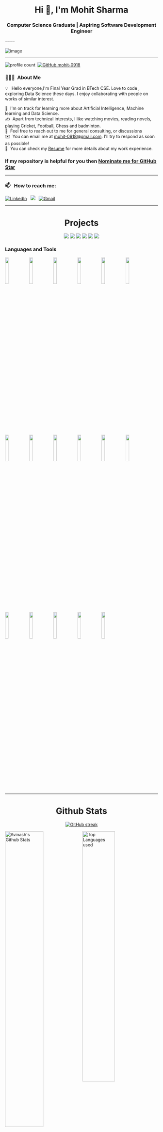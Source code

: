 <h1 align="center">Hi 👋, I'm Mohit Sharma</h1>
<h3 align="center">Computer Science Graduate | Aspiring Software Development Engineer</h3>
-----

<p align="center">
 
![image](https://user-images.githubusercontent.com/61057666/169029838-74df663d-2e62-4d77-bdff-b43f7d63f00f.png)

</p>

-----

![profile count](https://komarev.com/ghpvc/?username=mohit-0918&color=red)&nbsp;
[![GitHub mohit-0918](https://img.shields.io/github/followers/mohit-0918?label=follow&style=social)](https://github.com/mohit-0918)&nbsp;
### 👨🏻‍💻 &nbsp;About Me

💡 &nbsp; Hello everyone,I'm Final Year Grad in BTech CSE. Love to code  , exploring Data Science these days. I enjoy collaborating with people on works of similar interest. 

🌱 &nbsp;I'm on track for learning more about Artificial Intelligence, Machine learning and Data Science.\
✍️ &nbsp;Apart from technical interests, I like watching movies, reading novels, playing Cricket, Football, Chess and badminton.\
💬 &nbsp;Feel free to reach out to me for general consulting, or discussions \
✉️ &nbsp;You can email me at mohit-0918@gmail.com. I'll try to respond as soon as possible!\
📄 &nbsp;You can check my [Resume](https://drive.google.com/file/d/1SIuwmauF0S2uDT3PHUW3gyikovq_2m1D/view?usp=sharing) for more details about my work experience.

### If my repository is helpful for you then [Nominate me for GitHub Star](https://stars.github.com/nominate/)

-----
### 📫 &nbsp; How to reach me:



<a href="www.linkedin.com/in/mohit-sharma0918"><img alt="LinkedIn" src="https://img.shields.io/badge/linkedin%20-%230077B5.svg?&style=flat&logo=linkedin&logoColor=white"/></a> &nbsp;
<a href="https://www.instagram.com/mohit.sharma.918._//"><img src="https://img.shields.io/badge/-@michael201199-E4405F?style=flat&logo=Instagram&logoColor=white"/></a> &nbsp;
<a href="mailto:mohit.sharma.2001rip@gmail.com"><img alt="Gmail" src="https://img.shields.io/badge/Gmail-D14836?style=flat&logo=gmail&logoColor=white" /></a> &nbsp;
</a> &nbsp;

-----  


<h1 align="center">Projects</h1>

</div>
<div  align="center">
 
  <img src="https://github-readme-stats.vercel.app/api/pin/?username=mohit-0918&repo=AURA&show_icons=true&theme=great-gatsby" > 

<img src="https://github-readme-stats.vercel.app/api/pin/?username=mohit-0918&repo=car-price-prediction&show_icons=true&theme=great-gatsby" >


 <img src="https://github-readme-stats.vercel.app/api/pin/?username=mohit-0918&repo=weather-app&show_icons=true&theme=great-gatsby" >




  <img src="https://github-readme-stats.vercel.app/api/pin/?username=mohit-0918&repo=To-Do-List&show_icons=true&theme=great-gatsby"> 
  

  <img src="https://github-readme-stats.vercel.app/api/pin/?username=mohit-0918&repo=MemeGenerator&show_icons=true&theme=great-gatsby"> 
  

  <img src="https://github-readme-stats.vercel.app/api/pin/?username=mohit-0918&repo=Fidget-spinner&show_icons=true&theme=great-gatsby">
  
</div>



### Languages and Tools

<p>


<code><img width="15%" src="https://www.vectorlogo.zone/logos/java/java-ar21.svg"></code>
<code><img width="15%" src="https://www.vectorlogo.zone/logos/python/python-ar21.svg"></code>
<code><img width="15%" src="https://www.vectorlogo.zone/logos/reactjs/reactjs-ar21.svg"></code>
<code><img width="15%" src="https://www.vectorlogo.zone/logos/kaggle/kaggle-ar21.svg"></code>
<code><img width="15%" src="https://www.vectorlogo.zone/logos/numpy/numpy-ar21.svg"></code>
<code><img width="15%" src="https://www.vectorlogo.zone/logos/nodejs/nodejs-ar21.svg"></code>
<code><img width="15%" src="https://www.vectorlogo.zone/logos/w3_html5/w3_html5-ar21.svg"></code>
<code><img width="15%" src="https://www.vectorlogo.zone/logos/w3_css/w3_css-ar21.svg"></code>
<code><img width="15%" src="https://www.vectorlogo.zone/logos/javascript/javascript-horizontal.svg"></code>
<code><img width="15%" src="https://www.vectorlogo.zone/logos/getbootstrap/getbootstrap-ar21.svg"></code>
<code><img width="15%" src="https://www.vectorlogo.zone/logos/springio/springio-ar21.svg"></code>
<code><img width="15%" src="https://www.vectorlogo.zone/logos/pocoo_flask/pocoo_flask-ar21.svg"></code>
<code><img width="15%" src="https://www.vectorlogo.zone/logos/jupyter/jupyter-ar21.svg"></code>
<code><img width="15%" src="https://www.vectorlogo.zone/logos/mysql/mysql-ar21.svg"></code>
<code><img width="15%" src="https://www.vectorlogo.zone/logos/tensorflow/tensorflow-ar21.svg"></code>
<code><img width="15%" src="https://www.vectorlogo.zone/logos/git-scm/git-scm-ar21.svg"></code>
<code><img width="15%" src="https://www.vectorlogo.zone/logos/ubuntu/ubuntu-ar21.svg"></code>


-----
</p>



<h1 align="center">Github Stats</h1>

<div align="center">
  
[![GitHub streak](https://github-readme-streak-stats.herokuapp.com/?user=mohit-0918&theme=highcontrast)](https://github.com/DenverCoder1/github-readme-streak-stats)

 </div>
 
 
<img align="left" alt="Avinash's Github Stats" src="https://github-readme-stats.vercel.app/api?username=mohit-0918&&show_icons=true&theme=dark" width="50%" />
<img alt="Top Languages used" src="https://github-readme-stats.vercel.app/api/top-langs/?username=mohit-0918&layout=compact&theme=dark" width="46%" />
<br>
<img src="https://activity-graph.herokuapp.com/graph?username=mohit-0918&theme=xcode">

<h3 align="left">Support:</h3>
<p><a href="https://www.buymeacoffee.com/mohitsharm0918"> <img align="left" src="https://cdn.buymeacoffee.com/buttons/v2/default-yellow.png" height="50" width="210" alt="mohitsharm0918" /></a></p><br><br>
